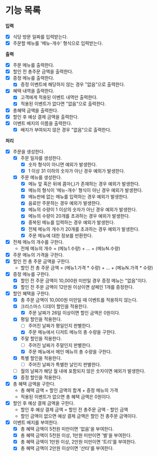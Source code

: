 # 기능 목록

**입력**

- [X] 식당 방문 일짜를 입력받는다.
- [X] 주문할 메뉴를 '메뉴-개수' 형식으로 입력받는다.

**출력**

- [X] 주문 메뉴를 출력한다.
- [X] 할인 전 총주문 금액을 출력한다.
- [X] 증정 메뉴를 출력한다.
    - [X] 증정 이벤트에 해당하지 않는 경우 "없음"으로 출력한다.
- [X] 혜택 내역을 출력한다.
    - [X] 고객에게 적용된 이벤트 내역만 출력한다.
    - [X] 적용된 이벤트가 없다면 "없음"으로 출력한다.
- [x] 총혜택 금액을 출력한다.
- [X] 할인 후 예상 결제 금액을 출력한다.
- [X] 이벤트 배지의 이름을 출력한다.
    - [X] 배지가 부여되지 않은 경우 "없음"으로 출력한다.

**처리**

- [X] 주문을 생성한다.
    - [X] 주문 일자를 생성한다.
        - [X] 숫자 형식이 아니면 예외가 발생한다.
        - [X] 1 이상 31 이하의 숫자가 아닌 경우 예외가 발생한다.
    - [X] 주문 메뉴를 생성한다.
        - [X] 메뉴 앞 혹은 뒤에 콤마(,)가 존재하는 경우 예외가 발생한다.
        - [X] 메뉴의 형식이 '메뉴-개수' 형식이 아닌 경우 예외가 발생한다.
        - [X] 메뉴판에 없는 메뉴를 입력하는 경우 예외가 발생한다.
        - [X] 음료만 주문하는 경우 예외가 발생한다.
        - [X] 메뉴의 수량이 1 이상의 숫자가 아닌 경우 예외가 발생한다.
        - [X] 메뉴의 수량이 20개를 초과하는 경우 예외가 발생한다.
        - [X] 중복된 메뉴를 입력하는 경우 예외가 발생한다.
        - [X] 전체 메뉴의 개수가 20개를 초과하는 경우 예외가 발생한다.
        - [X] 주문 메뉴에 대한 정보를 반환한다.
- [X] 전체 메뉴의 개수를 구한다.
    - 전체 메뉴의 개수 = (메뉴1.수량) + ... + (메뉴N.수량)
- [X] 주문 메뉴의 가격을 구한다.
- [X] 할인 전 총 주문 금액을 구한다.
    - 할인 전 총 주문 금액 = (메뉴1.가격 * 수량) + ... + (메뉴N.가격 * 수량)
- [X] 증정 메뉴를 구한다.
    - [X] 할인 전 주문 금액이 10,000원 미만일 경우 증정 메뉴는 "없음"이다.
    - [X] 할인 전 주문 금액이 12만원 이상이면 샴페인 1개를 증정한다.
- [X] 할인 혜택을 구한다.
    - [X] 총 주문 금액이 10,000원 미만일 때 이벤트를 적용하지 않는다.
    - [X] 크리스마스 디데이 할인을 적용한다.
        - [X] 주문 날짜가 26일 이상이면 할인 금액은 0원이다.
    - [X] 평일 할인을 적용한다.
      - [ ] 주어진 날짜가 평일인지 판별한다.
      - [X] 주문 메뉴에서 디저트 메뉴의 총 수량을 구한다.
    - [X] 주말 할인을 적용한다.
      - [ ] 주어진 날짜가 주말인지 판별한다.
      - [X] 주문 메뉴에서 메인 메뉴의 총 수량을 구한다.
    - [X] 특별 할인을 적용한다.
      - [ ] 주어진 날짜가 특별한 날인지 판별한다.
    - [ ] 월의 날짜가 해당 월 내에 포함되지 않은 숫자이면 예외가 발생한다.
    - [X] 증정 할인을 적용한다.
- [X] 총 혜택 금액을 구한다.
    - 총 혜택 금액 = 할인 금액의 합계 + 증정 메뉴의 가격
    - 적용된 이벤트가 없으면 총 혜택 금액은 0원이다.
- [X] 할인 후 예상 결제 금액을 구한다.
    - 할인 후 예상 결제 금액 = 할인 전 총주문 금액 - 할인 금액
    - 할인 금액이 없으면 예상 결제 금액은 할인 전 총주문 금액이다.
- [X] 이벤트 배지를 부여한다.
    - [X] 총 혜택 금액이 5천원 미만이면 '없음'을 부여한다.
    - [X] 총 혜택 금액이 5천원 이상, 1만원 미만이면 '별'을 부여한다.
    - [X] 총 혜택 금액이 1만원 이상, 2만원 미만이면 '트리'를 부여한다.
    - [X] 총 혜택 금액이 2만원 이상이면 '산타'를 부여한다.
